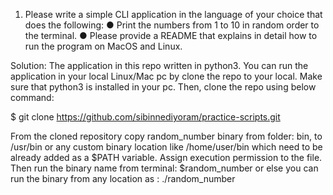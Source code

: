 1. Please write a simple CLI application in the language of your choice that does the following:
● Print the numbers from 1 to 10 in random order to the terminal.
● Please provide a README that explains in detail how to run the program on
MacOS and Linux.

Solution:
 The application in this repo written in python3. You can run the application in your local Linux/Mac pc by clone the repo to your local.
 Make sure that python3 is installed in your pc. Then, clone the repo using below command:

 $ git clone https://github.com/sibinnediyoram/practice-scripts.git

 From the cloned repository copy random_number binary from folder: bin, to /usr/bin or any custom binary location like /home/user/bin which need to be already added as a $PATH variable. Assign execution permission to the file.
Then run the binary name from terminal:
    $random_number
or else you can run the binary from any location as : ./random_number




